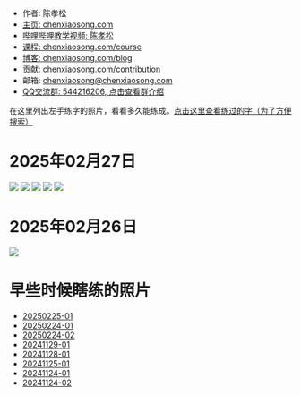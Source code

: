 <!-- sign begin -->
- 作者: 陈孝松
- [主页: chenxiaosong.com](https://chenxiaosong.com/)
- [哔哩哔哩教学视频: 陈孝松](https://chenxiaosong.com/video.html)
- [课程: chenxiaosong.com/course](https://chenxiaosong.com/course.html)
- [博客: chenxiaosong.com/blog](https://chenxiaosong.com/blog.html)
- [贡献: chenxiaosong.com/contribution](https://chenxiaosong.com/contribution.html)
- 邮箱: <chenxiaosong@chenxiaosong.com>
- [QQ交流群: 544216206, 点击查看群介绍](https://chenxiaosong.com/q.html)

<!-- sign end -->
在这里列出左手练字的照片，看看多久能练成。[点击这里查看练过的字（为了方便搜索）](https://gitee.com/chenxiaosonggitee/blog/blob/master/src/gitee-md/练过的字.md)

# 2025年02月27日

![](https://gitee.com/chenxiaosonggitee/tmp/raw/master/calligraphy/left-hand/20250227-05.jpg)
![](https://gitee.com/chenxiaosonggitee/tmp/raw/master/calligraphy/left-hand/20250227-04.jpg)
![](https://gitee.com/chenxiaosonggitee/tmp/raw/master/calligraphy/left-hand/20250227-03.jpg)
![](https://gitee.com/chenxiaosonggitee/tmp/raw/master/calligraphy/left-hand/20250227-02.jpg)
![](https://gitee.com/chenxiaosonggitee/tmp/raw/master/calligraphy/left-hand/20250227-01.jpg)

# 2025年02月26日

![](https://gitee.com/chenxiaosonggitee/tmp/raw/master/calligraphy/left-hand/20250226-01.jpg)

# 早些时候瞎练的照片

- [20250225-01](https://gitee.com/chenxiaosonggitee/tmp/raw/master/calligraphy/left-hand/20250225-01.jpg)
- [20250224-01](https://gitee.com/chenxiaosonggitee/tmp/raw/master/calligraphy/left-hand/20250224-01.jpg)
- [20250224-02](https://gitee.com/chenxiaosonggitee/tmp/raw/master/calligraphy/left-hand/20250224-02.jpg)
- [20241129-01](https://gitee.com/chenxiaosonggitee/tmp/raw/master/calligraphy/left-hand/20241129-01.jpg)
- [20241128-01](https://gitee.com/chenxiaosonggitee/tmp/raw/master/calligraphy/left-hand/20241128-01.jpg)
- [20241125-01](https://gitee.com/chenxiaosonggitee/tmp/raw/master/calligraphy/left-hand/20241125-01.jpg)
- [20241124-01](https://gitee.com/chenxiaosonggitee/tmp/raw/master/calligraphy/left-hand/20241124-01.jpg)
- [20241124-02](https://gitee.com/chenxiaosonggitee/tmp/raw/master/calligraphy/left-hand/20241124-02.jpg)


